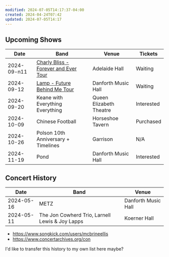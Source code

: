 ```yaml
---
modified: 2024-07-05T14:17:37-04:00
created: 2024-04-24T07:42
updated: 2024-07-05T14:17
---
```

## Upcoming Shows

| Date        | Band                                                                                                                                     | Venue                   | Tickets    |
| ----------- | ---------------------------------------------------------------------------------------------------------------------------------------- | ----------------------- | ---------- |
| 2024-09-n11 | [Charly Bliss - Forever and Ever Tour](https://admitone.com/events/charly-bliss-toronto-9554042)                                         | Adelaide Hall           | Waiting    |
| 2024-09-12  | [Lamp - Future Behind Me Tour](https://www.ticketmaster.ca/lamp-future-behind-me-tour-toronto-ontario-09-12-2024/event/10006098D1C328C5) | Danforth Music Hall     | Waiting    |
| 2024-09-20  | Keane with Everything Everything                                                                                                         | Queen Elizabeth Theatre | Interested |
| 2024-10-09  | Chinese Football                                                                                                                         | Horseshoe Tavern        | Purchased  |
| 2024-10-26  | Polson 10th Anniversary + Timelines                                                                                                      | Garrison                | N/A        |
| 2024-11-19  | Pond                                                                                                                                     | Danforth Music Hall     | Interested |
## Concert History

| Date       | Band                                            | Venue               |
| ---------- | ----------------------------------------------- | ------------------- |
| 2024-05-16 | METZ                                            | Danforth Music Hall |
| 2024-05-11 | The Jon Cowherd Trio, Larnell Lewis & Joy Lapps | Koerner Hall        |

- https://www.songkick.com/users/mcbrineellis
- https://www.concertarchives.org/con

I'd like to transfer this history to my own list here maybe?